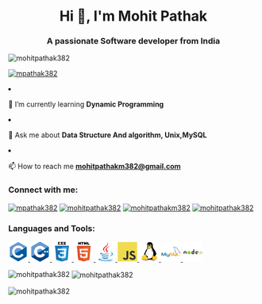 <h1 align="center">Hi 👋, I'm Mohit Pathak</h1>
<h3 align="center">A passionate Software developer from India</h3>

<p align="left"> <img src="https://komarev.com/ghpvc/?username=mohitpathak382&label=Profile%20views&color=0e75b6&style=flat" alt="mohitpathak382" /> </p>

<p align="left"> <a href="https://twitter.com/mpathak382" target="blank"><img src="https://img.shields.io/twitter/follow/mpathak382?logo=twitter&style=for-the-badge" alt="mpathak382" /></a> </
  
- 🌱 I’m currently learning **Dynamic Programming**

- 💬 Ask me about **Data Structure And algorithm, Unix,MySQL**

- 📫 How to reach me **mohitpathakm382@gmail.com**

<h3 align="left">Connect with me:</h3>
<p align="left">
<a href="https://twitter.com/mpathak382" target="blank"><img align="center" src="https://raw.githubusercontent.com/rahuldkjain/github-profile-readme-generator/master/src/images/icons/Social/twitter.svg" alt="mpathak382" height="30" width="40" /></a>
<a href="https://linkedin.com/in/mohitpathak382" target="blank"><img align="center" src="https://raw.githubusercontent.com/rahuldkjain/github-profile-readme-generator/master/src/images/icons/Social/linked-in-alt.svg" alt="mohitpathak382" height="30" width="40" /></a>
<a href="https://instagram.com/mohitpathakm382" target="blank"><img align="center" src="https://raw.githubusercontent.com/rahuldkjain/github-profile-readme-generator/master/src/images/icons/Social/instagram.svg" alt="mohitpathakm382" height="30" width="40" /></a>
<a href="https://www.leetcode.com/mohitpathak382" target="blank"><img align="center" src="https://raw.githubusercontent.com/rahuldkjain/github-profile-readme-generator/master/src/images/icons/Social/leet-code.svg" alt="mohitpathak382" height="30" width="40" /></a>
</p>

<h3 align="left">Languages and Tools:</h3>
<p align="left"> <a href="https://www.cprogramming.com/" target="_blank" rel="noreferrer"> <img src="https://raw.githubusercontent.com/devicons/devicon/master/icons/c/c-original.svg" alt="c" width="40" height="40"/> </a> <a href="https://www.w3schools.com/cpp/" target="_blank" rel="noreferrer"> <img src="https://raw.githubusercontent.com/devicons/devicon/master/icons/cplusplus/cplusplus-original.svg" alt="cplusplus" width="40" height="40"/> </a> <a href="https://www.w3schools.com/css/" target="_blank" rel="noreferrer"> <img src="https://raw.githubusercontent.com/devicons/devicon/master/icons/css3/css3-original-wordmark.svg" alt="css3" width="40" height="40"/> </a> <a href="https://www.w3.org/html/" target="_blank" rel="noreferrer"> <img src="https://raw.githubusercontent.com/devicons/devicon/master/icons/html5/html5-original-wordmark.svg" alt="html5" width="40" height="40"/> </a> <a href="https://www.java.com" target="_blank" rel="noreferrer"> <img src="https://raw.githubusercontent.com/devicons/devicon/master/icons/java/java-original.svg" alt="java" width="40" height="40"/> </a> <a href="https://developer.mozilla.org/en-US/docs/Web/JavaScript" target="_blank" rel="noreferrer"> <img src="https://raw.githubusercontent.com/devicons/devicon/master/icons/javascript/javascript-original.svg" alt="javascript" width="40" height="40"/> </a> <a href="https://www.linux.org/" target="_blank" rel="noreferrer"> <img src="https://raw.githubusercontent.com/devicons/devicon/master/icons/linux/linux-original.svg" alt="linux" width="40" height="40"/> </a> <a href="https://www.mysql.com/" target="_blank" rel="noreferrer"> <img src="https://raw.githubusercontent.com/devicons/devicon/master/icons/mysql/mysql-original-wordmark.svg" alt="mysql" width="40" height="40"/> </a> <a href="https://nodejs.org" target="_blank" rel="noreferrer"> <img src="https://raw.githubusercontent.com/devicons/devicon/master/icons/nodejs/nodejs-original-wordmark.svg" alt="nodejs" width="40" height="40"/> </a> </p>

<p><img align="left" src="https://github-readme-stats.vercel.app/api/top-langs?username=mohitpathak382&show_icons=true&locale=en&layout=compact" alt="mohitpathak382" /></p>

<p>&nbsp;<img align="center" src="https://github-readme-stats.vercel.app/api?username=mohitpathak382&show_icons=true&locale=en" alt="mohitpathak382" /></p>

<p><img align="center" src="https://github-readme-streak-stats.herokuapp.com/?user=mohitpathak382&" alt="mohitpathak382" /></p>
